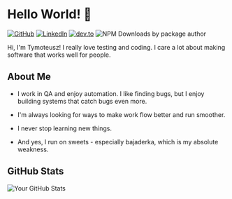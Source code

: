 # Hello World! 👋

[![GitHub](https://img.shields.io/badge/GitHub-403--html-blue?style=flat-square&logo=github)](https://github.com/403-html)
[![LinkedIn](https://img.shields.io/badge/LinkedIn-tymoteusz--stepien-blue?style=flat-square&logo=linkedin)](https://www.linkedin.com/in/tymoteusz-stepien/)
[![dev.to](https://img.shields.io/badge/dev.to-inanoniloquent-blue?style=flat-square&logo=dev.to)](https://dev.to/inanoniloquent)
![NPM Downloads by package author](https://img.shields.io/npm-stat/dw/tstepien?label=npm%20packages%20downloads)

Hi, I'm Tymoteusz! I really love testing and coding. I care a lot about making software that works well for people.

## About Me

- I work in QA and enjoy automation. I like finding bugs, but I enjoy building systems that catch bugs even more.

- I'm always looking for ways to make work flow better and run smoother.

- I never stop learning new things.

- And yes, I run on sweets - especially bajaderka, which is my absolute weakness.

## GitHub Stats

![Your GitHub Stats](https://github-readme-stats.vercel.app/api?username=403-html&show_icons=true&theme=radical)

